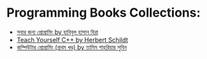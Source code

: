 
# Programming Books Collections:
* [সবার জন্য প্রোগ্রামিং by হাবিবুল হাসান হিরা](https://gronthik.com/product/sobar-jonno-programming-BuEkhv)
* [Teach Yourself C++ by Herbert Schildt](https://www.daraz.com.bd/products/teach-yourself-c-by-herbert-schildt-book-i177372287-s1117318118.html?spm=a2a0e.searchlist.sku.2.2f9a7340HF69t2&search=1)
* [কম্পিউটার প্রোগ্রামিং (প্রথম খণ্ড) by তামিম শাহরিয়ার সুবিন](https://www.rokomari.com/book/166987/computer-programming-1st-part)
<!-- * [ফুলস্ট্যাক ডেভেলপমেন্ট (কানেকটিং দ্য ডটস্) by এইচ এম নাঈম](https://www.rokomari.com/book/211527/fullstack-development) -->
